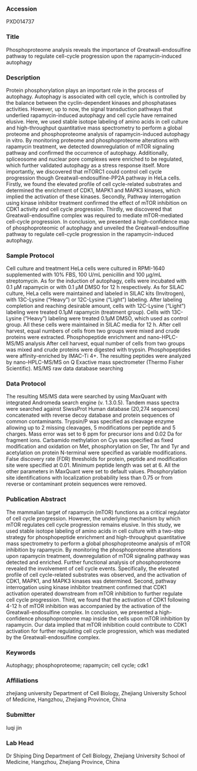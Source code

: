 ### Accession
PXD014737

### Title
Phosphoproteome analysis reveals the importance of Greatwall-endosulfine pathway to regulate cell-cycle progression upon the rapamycin-induced autophagy

### Description
Protein phosphorylation plays an important role in the process of autophagy. Autophagy is associated with cell cycle, which is controlled by the balance between the cyclin-dependent kinases and phosphatases activities. However, up to now, the signal transduction pathways that underlied rapamycin-induced autophagy and cell cycle have remained elusive. Here, we used stable isotope labeling of amino acids in cell culture and high-throughput quantitative mass spectrometry to perform a global proteome and phosphoproteome analysis of rapamycin-induced autophagy in vitro. By monitoring proteome and phosphoproteome alterations with rapamycin treatment, we detected downregulation of mTOR signaling pathway and confirmed the occurrence of autophagy. Additionally, spliceosome and nuclear pore complexes were enriched to be regulated, which further validated autophagy as a stress response itself. More importantly, we discovered that mTORC1 could control cell cycle progression though Greatwall-endosulfine-PP2A pathway in HeLa cells. Firstly, we found the elevated profile of cell cycle-related substrates and determined the enrichment of CDK1, MAPK1 and MAPK3 kinases, which implied the activation of these kinases. Secondly, Pathway interrogation using kinase inhibitor treatment confirmed the effect of mTOR inhibition on CDK1 activity and cell cycle progression. Thirdly, we discovered that Greatwall-endosulfine complex was required to mediate mTOR-mediated cell-cycle progression. In conclusion, we presented a high-confidence map of phosphoproteomic of autophagy and unveiled the Greatwall-endosulfine pathway to regulate cell-cycle progression in the rapamycin-induced autophagy.

### Sample Protocol
Cell culture and treatment HeLa cells were cultured in RPMI-1640 supplemented with 10% FBS, 100 U/mL penicillin and 100 μg/mL streptomycin. As for the induction of autophagy, cells were incubated with 0.1 μM rapamycin or with 0.1 μM DMSO for 12 h respectively. As for SILAC culture, HeLa cells were maintained and labeled in SILAC kits (Invitrogen), with 13C-Lysine (“Heavy”) or 12C-Lysine (“Light”) labeling. After labeling completion and reaching desirable amount, cells with 12C-Lysine (“Light”) labeling were treated 0.1μM rapamycin (treatment group). Cells with 13C-Lysine (“Heavy”) labeling were treated 0.1μM DMSO, which used as control group. All these cells were maintained in SILAC media for 12 h. After cell harvest, equal numbers of cells from two groups were mixed and crude proteins were extracted. Phosphopeptide enrichment and nano-HPLC-MS/MS analysis After cell harvest, equal number of cells from two groups was mixed and crude proteins were digested with trypsin. Phosphopeptides were affinity-enriched by IMAC-Ti 4+. The resulting peptides were analyzed by nano-HPLC-MS/MS on Q Exactive mass spectrometer (Thermo Fisher Scientific). MS/MS raw data database searching

### Data Protocol
The resulting MS/MS data were searched by using MaxQuant with integrated Andromeda search engine (v. 1.3.0.5). Tandem mass spectra were searched against SiwssProt Human database (20,274 sequences) concatenated with reverse decoy database and protein sequences of common contaminants. Trypsin/P was specified as cleavage enzyme allowing up to 2 missing cleavages, 5 modifications per peptide and 5 charges. Mass error was set to 6 ppm for precursor ions and 0.02 Da for fragment ions. Carbamido methylation on Cys was specified as fixed modification and oxidation on Met, phosphorylation on Ser, Thr and Tyr and acetylation on protein N-terminal were specified as variable modifications. False discovery rate (FDR) thresholds for protein, peptide and modification site were specified at 0.01. Minimum peptide length was set at 6. All the other parameters in MaxQuant were set to default values. Phosphorylation site identifications with localization probability less than 0.75 or from reverse or contaminant protein sequences were removed.

### Publication Abstract
The mammalian target of rapamycin (mTOR) functions as a critical regulator of cell cycle progression. However, the underlying mechanism by which mTOR regulates cell cycle progression remains elusive. In this study, we used stable isotope labeling of amino acids in cell culture with a two-step strategy for phosphopeptide enrichment and high-throughput quantitative mass spectrometry to perform a global phosphoproteome analysis of mTOR inhibition by rapamycin. By monitoring the phosphoproteome alterations upon rapamycin treatment, downregulation of mTOR signaling pathway was detected and enriched. Further functional analysis of phosphoproteome revealed the involvement of cell cycle events. Specifically, the elevated profile of cell cycle-related substrates was observed, and the activation of CDK1, MAPK1, and MAPK3 kinases was determined. Second, pathway interrogation using kinase inhibitor treatment confirmed that CDK1 activation operated downstream from mTOR inhibition to further regulate cell cycle progression. Third, we found that the activation of CDK1 following 4-12 h of mTOR inhibition was accompanied by the activation of the Greatwall-endosulfine complex. In conclusion, we presented a high-confidence phosphoproteome map inside the cells upon mTOR inhibition by rapamycin. Our data implied that mTOR inhibition could contribute to CDK1 activation for further regulating cell cycle progression, which was mediated by the Greatwall-endosulfine complex.

### Keywords
Autophagy; phosphoproteome; rapamycin; cell cycle; cdk1

### Affiliations
zhejiang university
Department of Cell Biology, Zhejiang University School of Medicine, Hangzhou, Zhejiang Province, China

### Submitter
luqi jin

### Lab Head
Dr Shiping Ding
Department of Cell Biology, Zhejiang University School of Medicine, Hangzhou, Zhejiang Province, China


